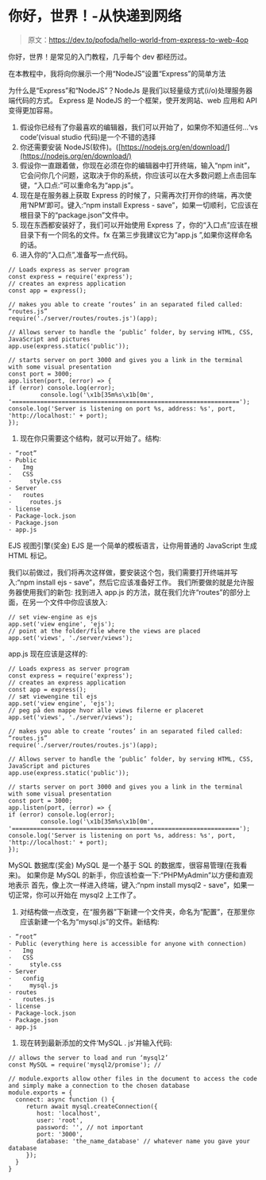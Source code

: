 # 你好，世界！-从快递到网络

> 原文：<https://dev.to/pofoda/hello-world-from-express-to-web-4op>

你好，世界！是常见的入门教程，几乎每个 dev 都经历过。

在本教程中，我将向你展示一个用“NodeJS”设置“Express”的简单方法

为什么是“Express”和“NodeJS”？NodeJs 是我们以轻量级方式(i/o)处理服务器端代码的方式。
Express 是 NodeJS 的一个框架，使开发网站、web 应用和 API 变得更加容易。

1.  假设你已经有了你最喜欢的编辑器，我们可以开始了，如果你不知道任何…‘vs code’(visual studio 代码)是一个不错的选择
2.  你还需要安装 NodeJS(软件)。([https://nodejs.org/en/download/](https://nodejs.org/en/download/)
3.  假设你一直跟着做，你现在必须在你的编辑器中打开终端，输入“npm init”，它会问你几个问题，这取决于你的系统，你应该可以在大多数问题上点击回车键，“入口点:”可以重命名为“app.js”。
4.  现在是在服务器上获取 Express 的时候了，只需再次打开你的终端，再次使用‘NPM’即可。键入:“npm install Express - save”，如果一切顺利，它应该在根目录下的“package.json”文件中。
5.  现在东西都安装好了，我们可以开始使用 Express 了，你的“入口点”应该在根目录下有一个同名的文件。fx 在第三步我建议它为“app.js ”,如果你这样命名的话。
6.  进入你的“入口点”,准备写一点代码。

```
// Loads express as server program
const express = require('express');
// creates an express application
const app = express();

// makes you able to create ‘routes’ in an separated filed called: “routes.js”
require('./server/routes/routes.js')(app);

// Allows server to handle the ‘public’ folder, by serving HTML, CSS, JavaScript and pictures
app.use(express.static('public'));

// starts server on port 3000 and gives you a link in the terminal with some visual presentation
const port = 3000;
app.listen(port, (error) => {
if (error) console.log(error);
         console.log('\x1b[35m%s\x1b[0m', '================================================================'); console.log('Server is listening on port %s, address: %s', port, 'http://localhost:' + port);
}); 
```

1.  现在你只需要这个结构，就可以开始了。结构:

```
· “root”
· Public
·   Img
·   CSS
·     style.css
· Server
·   routes
·     routes.js
· license
· Package-lock.json
· Package.json
· app.js 
```

EJS 视图引擎(奖金)
EJS 是一个简单的模板语言，让你用普通的 JavaScript 生成 HTML 标记。

我们以前做过，我们将再次这样做，要安装这个包，我们需要打开终端并写入:“npm install ejs - save”，然后它应该准备好工作。
我们所要做的就是允许服务器使用我们的新包:
找到进入 app.js 的方法，就在我们允许“routes”的部分上面，在另一个文件中你应该放入:

```
// set view-engine as ejs 
app.set('view engine', 'ejs');
// point at the folder/file where the views are placed
app.set('views', './server/views'); 
```

app.js 现在应该是这样的:

```
// Loads express as server program
const express = require('express');
// creates an express application
const app = express();
// sæt viewengine til ejs 
app.set('view engine', 'ejs');
// peg på den mappe hvor alle views filerne er placeret
app.set('views', './server/views');

// makes you able to create ‘routes’ in an separated filed called: “routes.js”
require('./server/routes/routes.js')(app);

// Allows server to handle the ‘public’ folder, by serving HTML, CSS, JavaScript and pictures
app.use(express.static('public'));

// starts server on port 3000 and gives you a link in the terminal with some visual presentation
const port = 3000;
app.listen(port, (error) => {
if (error) console.log(error);
         console.log('\x1b[35m%s\x1b[0m', '================================================================'); console.log('Server is listening on port %s, address: %s', port, 'http://localhost:' + port);
}); 
```

MySQL 数据库(奖金)
MySQL 是一个基于 SQL 的数据库，很容易管理(在我看来)。
如果你是 MySQL 的新手，你应该检查一下:“PHPMyAdmin”以方便和直观地表示
首先，像上次一样进入终端，键入:“npm install mysql2 - save”，如果一切正常，你可以开始在 mysql2 上工作了。

1.  对结构做一点改变，在“服务器”下新建一个文件夹，命名为“配置”，在那里你应该新建一个名为“mysql.js”的文件。新结构:

```
· “root”
· Public (everything here is accessible for anyone with connection)
·   Img
·   CSS
·     style.css
· Server
·   config
·     mysql.js
· routes
·   routes.js
· license
· Package-lock.json
· Package.json
· app.js 
```

1.  现在转到最新添加的文件‘MySQL . js’并输入代码:

```
// allows the server to load and run ‘mysql2’
const MySQL = require('mysql2/promise'); //

// module.exports allow other files in the document to access the code and simply make a connection to the chosen database
module.exports = {
  connect: async function () {
     return await mysql.createConnection({
        host: 'localhost',
        user: 'root',
        password: '', // not important
        port: '3000',
        database: 'the_name_database' // whatever name you gave your database
     });
  }
} 
```